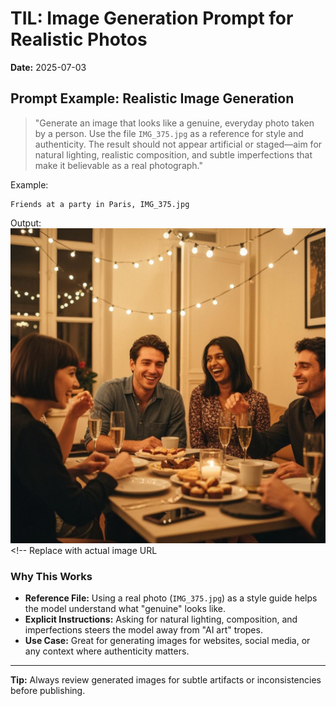 # TIL: Image Generation Prompt for Realistic Photos

**Date:** 2025-07-03

## Prompt Example: Realistic Image Generation

> "Generate an image that looks like a genuine, everyday photo taken by a person. Use the file `IMG_375.jpg` as a reference for style and authenticity. The result should not appear artificial or staged—aim for natural lighting, realistic composition, and subtle imperfections that make it believable as a real photograph."

Example:

```text
Friends at a party in Paris, IMG_375.jpg
```

Output:
![Generated Image](./assets/natural_image_375.png)  <!-- Replace with actual image URL

### Why This Works

- **Reference File:** Using a real photo (`IMG_375.jpg`) as a style guide helps the model understand what "genuine" looks like.
- **Explicit Instructions:** Asking for natural lighting, composition, and imperfections steers the model away from "AI art" tropes.
- **Use Case:** Great for generating images for websites, social media, or any context where authenticity matters.

---

**Tip:** Always review generated images for subtle artifacts or inconsistencies before publishing.
